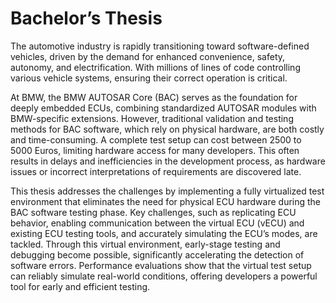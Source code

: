 # Bachelor’s Thesis

The automotive industry is rapidly transitioning toward software-defined vehicles, driven by
the demand for enhanced convenience, safety, autonomy, and electrification. With millions of
lines of code controlling various vehicle systems, ensuring their correct operation is critical.

At BMW, the BMW AUTOSAR Core (BAC) serves as the foundation for deeply embedded
ECUs, combining standardized AUTOSAR modules with BMW-specific extensions. However,
traditional validation and testing methods for BAC software, which rely on physical hardware,
are both costly and time-consuming. A complete test setup can cost between 2500 to 5000
Euros, limiting hardware access for many developers. This often results in delays and
inefficiencies in the development process, as hardware issues or incorrect interpretations of
requirements are discovered late.

This thesis addresses the challenges by implementing a fully virtualized test environment
that eliminates the need for physical ECU hardware during the BAC software testing phase.
Key challenges, such as replicating ECU behavior, enabling communication between the
virtual ECU (vECU) and existing ECU testing tools, and accurately simulating the ECU’s
modes, are tackled. Through this virtual environment, early-stage testing and debugging
become possible, significantly accelerating the detection of software errors. Performance
evaluations show that the virtual test setup can reliably simulate real-world conditions,
offering developers a powerful tool for early and efficient testing.
